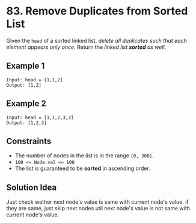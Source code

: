 # 83. Remove Duplicates from Sorted List
Given the `head` of a sorted linked list, *delete all duplicates such that each element appears only once*. Return the *linked list **sorted** as well*.

## **Example 1**
```
Input: head = [1,1,2]
Output: [1,2]
```

## **Example 2**
```
Input: head = [1,1,2,3,3]
Output: [1,2,3]
``` 

## **Constraints**
- The number of nodes in the list is in the range `[0, 300]`.
- `100 <= Node.val <= 100`
- The list is guaranteed to be **sorted** in ascending order.

## **Solution Idea**
Just check wether next node's value is same with current node's value.
if they are same, just skip next nodes util next node's value is not same with current node's value.